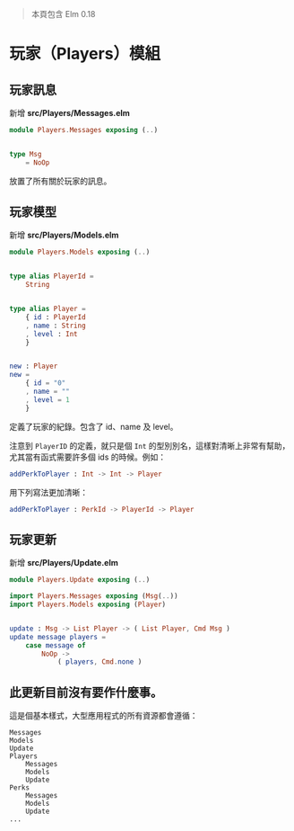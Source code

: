 > 本頁包含 Elm 0.18

# 玩家（Players）模組

## 玩家訊息

新增 __src/Players/Messages.elm__

```elm
module Players.Messages exposing (..)


type Msg
    = NoOp
```

放置了所有關於玩家的訊息。

## 玩家模型

新增 __src/Players/Models.elm__

```elm
module Players.Models exposing (..)


type alias PlayerId =
    String


type alias Player =
    { id : PlayerId
    , name : String
    , level : Int
    }


new : Player
new =
    { id = "0"
    , name = ""
    , level = 1
    }
```

定義了玩家的紀錄。包含了 id、name 及 level。

注意到 `PlayerID` 的定義，就只是個 `Int` 的型別別名，這樣對清晰上非常有幫助，尤其當有函式需要許多個 ids 的時候。例如：

```elm
addPerkToPlayer : Int -> Int -> Player
```

用下列寫法更加清晰：

```elm
addPerkToPlayer : PerkId -> PlayerId -> Player
```

## 玩家更新

新增 __src/Players/Update.elm__

```elm
module Players.Update exposing (..)

import Players.Messages exposing (Msg(..))
import Players.Models exposing (Player)


update : Msg -> List Player -> ( List Player, Cmd Msg )
update message players =
    case message of
        NoOp ->
            ( players, Cmd.none )
```

此更新目前沒有要作什麼事。
---

這是個基本樣式，大型應用程式的所有資源都會遵循：

```
Messages
Models
Update
Players
    Messages
    Models
    Update
Perks
    Messages
    Models
    Update
...
```
